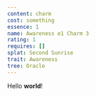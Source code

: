 ```yaml
---
content: charm
cost: something
essence: 1
name: Awareness e1 Charm 3
rating: 1
requires: []
splat: Second Sunrise
trait: Awareness
tree: Oracle
---
```


Hello **world**!
